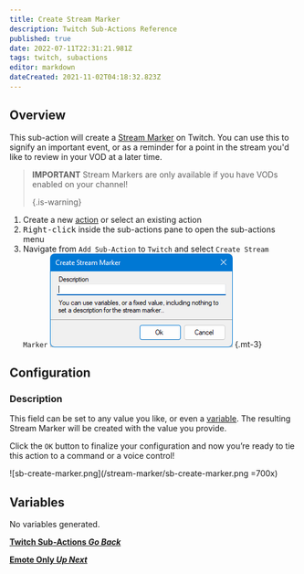 ```yaml
---
title: Create Stream Marker
description: Twitch Sub-Actions Reference
published: true
date: 2022-07-11T22:31:21.981Z
tags: twitch, subactions
editor: markdown
dateCreated: 2021-11-02T04:18:32.823Z
---
```


## Overview

This sub-action will create a [Stream Marker](https://help.twitch.tv/s/article/creating-highlights-and-stream-markers?language=en_US#markers) on Twitch. You can use this to signify an important event, or as a reminder for a point in the stream you'd like to review in your VOD at a later time.

> **IMPORTANT** Stream Markers are only available if you have VODs enabled on your channel! 
> 
> {.is-warning}

1. Create a new [action](/en/Actions) or select an existing action
2. <kbd>Right-click</kbd> inside the sub-actions pane to open the sub-actions menu
3. Navigate from `Add Sub-Action` to `Twitch` and select `Create Stream Marker` ![stream-marker-new.png](/stream-marker/stream-marker-new.png) {.mt-3}

## Configuration

### Description

This field can be set to any value you like, or even a [variable](/en/Variables). The resulting Stream Marker will be created with the value you provide.

Click the `OK` button to finalize your configuration and now you’re ready to tie this action to a command or a voice control!

 !\[sb-create-marker.png\](/stream-marker/sb-create-marker.png =700x)

 ## Variables

 No variables generated.


<section class="btn-grid my-5">
    
  [<i class="mdi mdi-chevron-left"></i>**Twitch Sub-Actions *Go Back***](/en/Sub-Actions/Twitch)
  
  [<i class="mdi mdi-twitch text--twitch"></i>**Emote Only *Up Next***](/en/Sub-Actions/Twitch/Emote-Only)
  
</section>